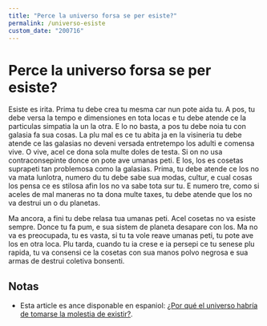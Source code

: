 ```yaml
---
title: "Perce la universo forsa se per esiste?"
permalink: /universo-esiste
custom_date: "200716"
---
```


# Perce la universo forsa se per esiste?

Esiste es irita. Prima tu debe crea tu mesma car nun pote aida tu. A pos, tu debe versa la tempo e dimensiones en tota locas e tu debe atende ce la particulas simpatia la un la otra. E lo no basta, a pos tu debe noia tu con galasia fa sua cosas. La plu mal es ce tu abita ja en la visineria tu debe atende ce las galasias no deveni versada entretempo los adulti e comensa vive. O vive, acel ce dona sola multe doles de testa. Si on no usa contraconsepinte donce on pote ave umanas peti. E los, los es cosetas suprapeti tan problemosa como la galasias. Prima, tu debe atende ce los no va mata lunlotra, numero du tu debe sabe sua modas, cultur, e cual cosas los pensa ce es stilosa afin los no va sabe tota sur tu. E numero tre, como si aceles de mal maneras no ta dona multe taxes, tu debe atende que los no va destrui un o du planetas.

Ma ancora, a fini tu debe relasa tua umanas peti. Acel cosetas no va esiste sempre. Donce tu fa pum, e sua sistem de planeta desapare con los. Ma no va es preocupada, tu es vasta, si tu ta vole reave umanas peti, tu pote ave los en otra loca. Plu tarda, cuando tu ia crese e ia persepi ce tu senese plu rapida, tu va consensi ce la cosetas con sua manos polvo negrosa e sua armas de destrui coletiva bonsenti.

## Notas

- Esta article es ance disponable en espaniol: [¿Por qué el universo habría de tomarse la molestia de existir?](/universo-existir).
